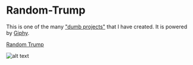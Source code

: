 # Random-Trump

This is one of the many ["dumb projects"](https://dumbprojects.com) that I have created. It is powered by [Giphy](https://giphy.com).

[Random Trump](https://randomtrump.com)

![alt text](https://dumbprojects.com/images/random-trump.png "Random Trump")

